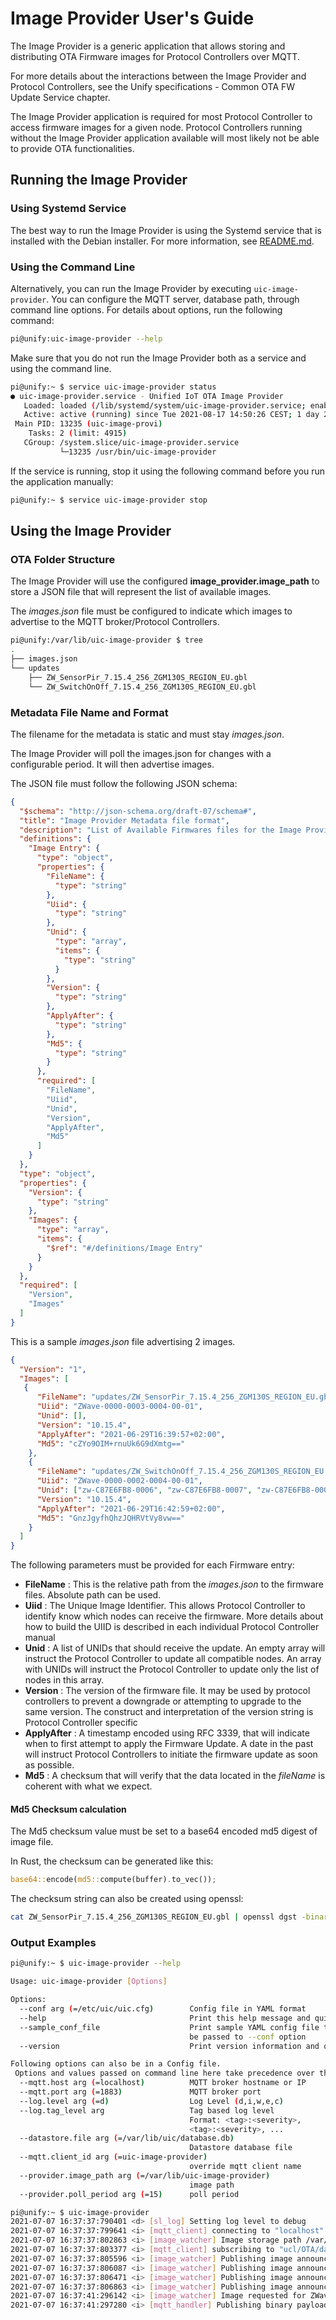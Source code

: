 # Image Provider User's Guide

The Image Provider is a generic application that allows storing and
distributing OTA Firmware images for Protocol Controllers over MQTT.

For more details about the interactions between the Image Provider and Protocol
Controllers, see the Unify specifications - Common OTA FW Update Service
chapter.

The Image Provider application is required for most Protocol Controller to
access firmware images for a given node. Protocol Controllers running without
the Image Provider application available will most likely not be able to provide
OTA functionalities.

## Running the Image Provider

### Using Systemd Service

The best way to run the Image Provider is using the Systemd service that is
installed with the Debian installer.
For more information, see [README.md](../../README.md).

### Using the Command Line

Alternatively, you can run the Image Provider by executing `uic-image-provider`.
You can configure the MQTT server, database path, through command line options.
For details about options, run the following command:

```bash
pi@unify:uic-image-provider --help
```

Make sure that you do not run the Image Provider both as a service and using the
command line.

```bash
pi@unify:~ $ service uic-image-provider status
● uic-image-provider.service - Unified IoT OTA Image Provider
   Loaded: loaded (/lib/systemd/system/uic-image-provider.service; enabled; vendor preset: enabled)
   Active: active (running) since Tue 2021-08-17 14:50:26 CEST; 1 day 20h ago
 Main PID: 13235 (uic-image-provi)
    Tasks: 2 (limit: 4915)
   CGroup: /system.slice/uic-image-provider.service
           └─13235 /usr/bin/uic-image-provider
```

If the service is running, stop it using the following command before
you run the application manually:

```bash
pi@unify:~ $ service uic-image-provider stop
```

## Using the Image Provider

### OTA Folder Structure

The Image Provider will use the configured **image_provider.image_path** to
store a JSON file that will represent the list of available images.

The *images.json* file must be configured to indicate which images to advertise
to the MQTT broker/Protocol Controllers.

```bash
pi@unify:/var/lib/uic-image-provider $ tree
.
├── images.json
└── updates
    ├── ZW_SensorPir_7.15.4_256_ZGM130S_REGION_EU.gbl
    └── ZW_SwitchOnOff_7.15.4_256_ZGM130S_REGION_EU.gbl
```

### Metadata File Name and Format

The filename for the metadata is static and must stay *images.json*.

The Image Provider will poll the images.json for changes with a configurable
period. It will then advertise images.

The JSON file must follow the following JSON schema:

```json
{
  "$schema": "http://json-schema.org/draft-07/schema#",
  "title": "Image Provider Metadata file format",
  "description": "List of Available Firmwares files for the Image Provider",
  "definitions": {
    "Image Entry": {
      "type": "object",
      "properties": {
        "FileName": {
          "type": "string"
        },
        "Uiid": {
          "type": "string"
        },
        "Unid": {
          "type": "array",
          "items": {
            "type": "string"
          }
        },
        "Version": {
          "type": "string"
        },
        "ApplyAfter": {
          "type": "string"
        },
        "Md5": {
          "type": "string"
        }
      },
      "required": [
        "FileName",
        "Uiid",
        "Unid",
        "Version",
        "ApplyAfter",
        "Md5"
      ]
    }
  },
  "type": "object",
  "properties": {
    "Version": {
      "type": "string"
    },
    "Images": {
      "type": "array",
      "items": {
        "$ref": "#/definitions/Image Entry"
      }
    }
  },
  "required": [
    "Version",
    "Images"
  ]
}
```

This is a sample *images.json* file advertising 2 images.

```json
{
  "Version": "1",
  "Images": [
   {
      "FileName": "updates/ZW_SensorPir_7.15.4_256_ZGM130S_REGION_EU.gbl",
      "Uiid": "ZWave-0000-0003-0004-00-01",
      "Unid": [],
      "Version": "10.15.4",
      "ApplyAfter": "2021-06-29T16:39:57+02:00",
      "Md5": "cZYo9OIM+rnuUk6G9dXmtg=="
    },
    {
      "FileName": "updates/ZW_SwitchOnOff_7.15.4_256_ZGM130S_REGION_EU.gbl",
      "Uiid": "ZWave-0000-0002-0004-00-01",
      "Unid": ["zw-C87E6FB8-0006", "zw-C87E6FB8-0007", "zw-C87E6FB8-0008"],
      "Version": "10.15.4",
      "ApplyAfter": "2021-06-29T16:42:59+02:00",
      "Md5": "GnzJgyfhQhzJQHRVtVy8vw=="
    }
  ]
}
```

The following parameters must be provided for each Firmware entry:

* **FileName** : This is the relative path from the *images.json* to the
firmware files. Absolute path can be used.
* **Uiid** : The Unique Image Identifier. This allows Protocol Controller
to identify know which nodes can receive the firmware. More details about how
to build the UIID is described in each individual Protocol Controller manual
* **Unid** : A list of UNIDs that should receive the update. An empty array
will instruct the Protocol Controller to update all compatible nodes. An array
with UNIDs will instruct the Protocol Controller to update only the list of
nodes in this array.
* **Version** : The version of the firmware file. It may be used by
protocol controllers to prevent a downgrade or attempting to upgrade to the same
version. The construct and interpretation of the version string is
Protocol Controller specific
* **ApplyAfter** : A timestamp encoded using RFC 3339, that will indicate when
to first attempt to apply the Firmware Update. A date in the past will
instruct Protocol Controllers to initiate the firmware update as soon as
possible.
* **Md5** : A checksum that will verify that the data located in the *fileName*
is coherent with what we expect.


#### Md5 Checksum calculation

The Md5 checksum value must be set to a base64 encoded md5 digest of image file.

In Rust, the checksum can be generated like this:

```rust
base64::encode(md5::compute(buffer).to_vec());
```

The checksum string can also be created using openssl:

```bash
cat ZW_SensorPir_7.15.4_256_ZGM130S_REGION_EU.gbl | openssl dgst -binary -md5 | openssl base64
```

### Output Examples

```bash
pi@unify:~ $ uic-image-provider --help

Usage: uic-image-provider [Options]

Options:
  --conf arg (=/etc/uic/uic.cfg)        Config file in YAML format
  --help                                Print this help message and quit
  --sample_conf_file                    Print sample YAML config file that can
                                        be passed to --conf option
  --version                             Print version information and quit

Following options can also be in a Config file.
 Options and values passed on command line here take precedence over the options and values in config file:
  --mqtt.host arg (=localhost)          MQTT broker hostname or IP
  --mqtt.port arg (=1883)               MQTT broker port
  --log.level arg (=d)                  Log Level (d,i,w,e,c)
  --log.tag_level arg                   Tag based log level
                                        Format: <tag>:<severity>,
                                        <tag>:<severity>, ...
  --datastore.file arg (=/var/lib/uic/database.db)
                                        Datastore database file
  --mqtt.client_id arg (=uic-image-provider)
                                        override mqtt client name
  --provider.image_path arg (=/var/lib/uic-image-provider)
                                        image path
  --provider.poll_period arg (=15)      poll period

```

```bash
pi@unify:~ $ uic-image-provider
2021-07-07 16:37:37:790401 <d> [sl_log] Setting log level to debug
2021-07-07 16:37:37:799641 <i> [mqtt_client] connecting to "localhost" port:1883
2021-07-07 16:37:37:802863 <i> [image_watcher] Image storage path /var/lib/uic-image-provider
2021-07-07 16:37:37:803377 <i> [mqtt_client] subscribing to "ucl/OTA/data/+/+/get" qos:0
2021-07-07 16:37:37:805596 <i> [image_watcher] Publishing image announce to "ucl/OTA/info/ZWave-000-002-003_EU/all"
2021-07-07 16:37:37:806087 <i> [image_watcher] Publishing image announce to "ucl/OTA/info/ZWave-002-002-003_EU/zw-C87E6FB8-0006"
2021-07-07 16:37:37:806471 <i> [image_watcher] Publishing image announce to "ucl/OTA/info/ZWave-002-002-003_EU/zw-C87E6FB8-0007"
2021-07-07 16:37:37:806863 <i> [image_watcher] Publishing image announce to "ucl/OTA/info/ZWave-001-002-003_EU/zw-C87E6FB8-0005"
2021-07-07 16:37:41:296142 <i> [image_watcher] Image requested for ZWave-002-002-003_EU/zw-C87E6FB8-0006
2021-07-07 16:37:41:297280 <i> [mqtt_handler] Publishing binary payload to "ucl/OTA/data/ZWave-002-002-003_EU/zw-C87E6FB8-0006"

```




